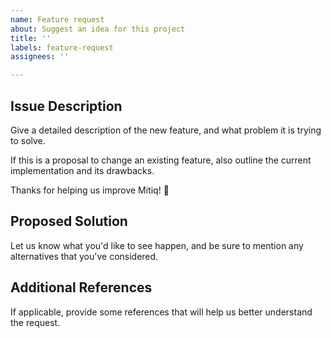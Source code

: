 ```yaml
---
name: Feature request
about: Suggest an idea for this project
title: ''
labels: feature-request
assignees: ''

---
```


<!-- Before submitting an issue please make sure you checked to make sure that this feature has not already been requested. -->


Issue Description
-----------------

Give a detailed description of the new feature, and what problem it is trying to solve.

If this is a proposal to change an existing feature, also outline the current
implementation and its drawbacks.

Thanks for helping us improve Mitiq! 🙂

Proposed Solution
-----------------

Let us know what you'd like to see happen, and be sure to mention
any alternatives that you've considered.


Additional References
---------------------

If applicable, provide some references that will help us better understand the request.
